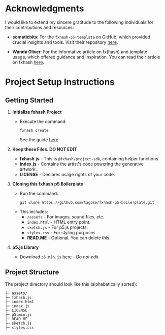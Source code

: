# Acknowledgments

I would like to extend my sincere gratitude to the following individuals for their contributions and resources:

- **somaticbits**: For the `fxhash-p5-template` on GitHub, which provided crucial insights and tools. Visit their repository [here](https://github.com/somaticbits/fxhash-p5-template).

- **Wanda Oliver**: For the informative article on fx(hash) and template usage, which offered guidance and inspiration. You can read their article on fxhash [here](https://www.fxhash.xyz/article/an-fx(hash)-template).

# Project Setup Instructions

## Getting Started

1. **Initialize fxhash Project**
   - Execute the command:
     ```
     fxhash create
     ```
     See the guide [here](https://github.com/fxhash/fxhash-boilerplate)
     

2. **Keep these Files. DO NOT EDIT**
   - **fxhash.js** - This is `@fxhash/project-sdk`, containing helper functions.
   - **index.js** - Contains the artist's code powering the generative artwork.
   - **LICENSE** - Declares usage rights of your code.

3. **Cloning this fxhash p5 Boilerplate**
   - Run the command:
     ```
     git clone https://github.com/tagoso/fxhash-p5-boilerplate.git
     ```
   - This includes:
     - `/assets` - For images, sound files, etc.
     - `index.html` - HTML entry point.
     - `sketch.js` - For p5.js projects.
     - `styles.css` - For styling purposes.
     - **READ.ME** - Optional. You can delete this.

4. **p5.js Library**
   - Download `p5.min.js` [here](https://p5js.org/download/) - *Do not edit*.

## Project Structure

The project directory should look like this (alphabetically sorted):
```
├─ assets/
├─ fxhash.js
├─ index.html
├─ index.js
├─ LICENSE
├─ p5.min.js
├─ READ.ME
├─ sketch.js
├─ styles.css
```
